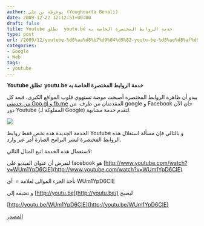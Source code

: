 ```yaml
---
author: يوغرطة بن علي (Youghourta Benali)
date: 2009-12-22 12:12:51+00:00
draft: false
title: Youtube تطلق  youtu.be خدمة الروابط المختصرة الخاصة به
type: post
url: /2009/12/youtube-%d8%aa%d8%b7%d9%84%d9%82-youtu-be-%d8%ae%d8%af%d9%85%d8%a9-%d8%a7%d9%84%d8%b1%d9%88%d8%a7%d8%a8%d8%b7-%d8%a7%d9%84%d9%85%d8%ae%d8%aa%d8%b5%d8%b1%d8%a9-%d8%a7%d9%84%d8%ae%d8%a7%d8%b5%d8%a9/
categories:
- Google
- Web
tags:
- youtube
---
```


**Youtube تطلق  youtu.be خدمة الروابط المختصرة الخاصة به**


يبدو أن ظاهرة الروابط المختصرة أصبحت موضة تستهوي قلوب المواقع الكبرى، فبعد كل [من خدمتي Goo.gl و fb.me](../../../../../2009/12/%d9%88-%d8%aa%d8%a8%d8%af%d8%a3-%d8%ad%d8%b1%d8%a8-%d8%a7%d9%84%d8%b1%d9%88%d8%a7%d8%a8%d8%b7-%d8%a7%d9%84%d9%85%d8%ae%d8%aa%d8%b5%d8%b1%d8%a9-%d8%a8%d9%8a%d9%86-google-%d9%88-facebook/) المقدمتان من طرف  من google و Facebook حان الآن دور Youtube (المملوكة لـ Google) لتقدم خدمة مشابهة.


![](http://djug.developpez.com/rsc/youtube-logo.jpg)



الخدمة الجديدة هذه تخص فقط روابط Youtube و بالتالي فإن مسألة استغلال هذه الروابط المختصرة لنشر البرامج الضارة أمر غير وارد.

لاستعمال هذه الخدمة اتبع المثال التالي:

لنفرض أن عنوان الفيديو على facebook هو [http://www.youtube.com/watch?v=WUm1YpD6CIE](http://www.youtube.com/watch?v=WUm1YpD6CIE)

نأخذ الجزء الموالي لعلامة =  أي WUm1YpD6CIE

و نضيفه إلى [http://youtu.be](http://youtu.be/) ليصبح

[http://youtu.be/WUm1YpD6CIE](http://youtu.be/WUm1YpD6CIE)

[المصدر](http://youtube-global.blogspot.com/2009/12/make-way-for-youtube-links.html)
